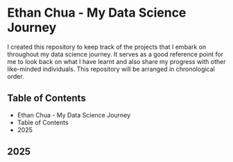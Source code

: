 # Ethan Chua - My Data Science Journey
I created this repository to keep track of the projects that I embark on throughout my data science journey. It serves as a good reference point for me to look back on what I have learnt and also share my progress with other like-minded individuals. This repository will be arranged in chronological order.
## Table of Contents
* Ethan Chua - My Data Science Journey
* Table of Contents
* 2025
## 2025
